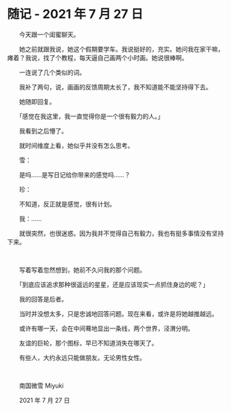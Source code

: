 # 随记 - 2021 年 7 月 27 日

　　今天跟一个闺蜜聊天。

　　她之前就跟我说，她这个假期要学车。我说挺好的，充实。她问我在家干嘛，瘫着？我说，找了个教程，每天逼自己画两个小时画。她说很棒啊。

　　一连说了几个类似的词。

　　我补了两句，说，画画的反馈周期太长了，我不知道能不能坚持得下去。

　　她随即回复。

　　「感觉在我这里，我一直觉得你是一个很有毅力的人。」

　　我看到之后懵了。

　　就时间维度上看，她似乎并没有怎么思考。

　　雪：

　　是吗……是写日记给你带来的感觉吗……？

　　珍：

　　不知道，反正就是感觉，很有计划。

　　我：……

　　就很突然，也很迷惑。因为我并不觉得自己有毅力，我也有挺多事情没有坚持下来。

<br />

　　写着写着忽然想到，她前不久问我的那个问题。

　　「到底应该追求那种很遥远的星星，还是应该现实一点抓住身边的呢？」

　　我的回答是后者。

　　当时并没想太多，只是忠诚地回答问题。现在来看，或许是将她越推越远。

　　或许有哪一天，会在中间蓦地显出一条线，两个世界，泾渭分明。

　　友谊的巨轮，那个图标，早已不知道消失在哪天了。

　　有些人，大约永远只能做朋友。无论男性女性。

<br />

　　南国微雪 Miyuki

　　2021 年 7 月 27 日